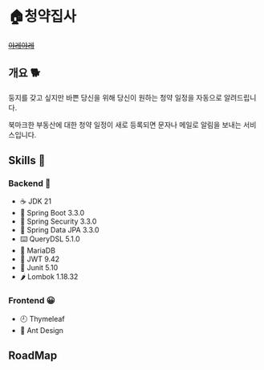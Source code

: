 # 🏠청약집사
[~~야레야레~~](https://www.youtube.com/watch?v=FoO7Pmx0bE4)

## 개요 🐕
둥지를 갖고 싶지만 바쁜 당신을 위해 당신이 원하는 청약 일정을 자동으로 알려드립니다. 

북마크한 부동산에 대한 청약 일정이 새로 등록되면 문자나 메일로 알림을 보내는 서비스입니다. 

## Skills 🔨
### Backend 💯
- ☕ JDK 21
- 🍂 Spring Boot 3.3.0
- 🍂 Spring Security 3.3.0
- 🍂 Spring Data JPA 3.3.0
- ⌨️ QueryDSL 5.1.0
- 💾 MariaDB
- 🎫 JWT 9.42
- 🧪 Junit 5.10
- 🌶️ Lombok 1.18.32

### Frontend 😀
- 🕘 Thymeleaf
- 🐜 Ant Design


## RoadMap

